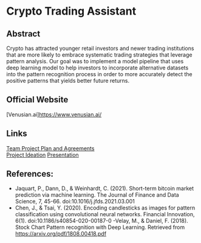 # Crypto Trading Assistant 

## Abstract
Crypto has attracted younger retail investors and newer trading institutions that are more likely to embrace systematic trading strategies that leverage pattern analysis. Our goal was to implement a model pipeline that uses deep learning model to help investors to incorporate alternative datasets into the pattern recognition process in order to more accurately detect the positive patterns that yields better future returns. 

## Official Website
[Venusian.ai]https://www.venusian.ai/


## Links
[Team Project Plan and Agreements](https://docs.google.com/document/d/14dtfbAhqvn7Q0gmwGvH2RIU1AdhLU69lHx9Z7ALRh0E/edit)\
[Project Ideation](https://docs.google.com/document/d/1kPXmmdoe94NO3Fk2UT9g88b2rxnQO7s8qC-IZnaTsa0/edit)
[Presentation](https://docs.google.com/presentation/d/1c4Gdb3HPl0Lz0vGL59EKmHw3043KzXevizVmnDF1SqY/edit#slide=id.p12)

## References:
 - Jaquart, P., Dann, D., & Weinhardt, C. (2021). Short-term bitcoin market prediction via machine learning. The Journal of Finance and Data Science, 7, 45-66. doi:10.1016/j.jfds.2021.03.001
  - Chen, J., & Tsai, Y. (2020). Encoding candlesticks as images for pattern classification using convolutional neural networks. Financial Innovation, 6(1). doi:10.1186/s40854-020-00187-0
 -Velay, M., & Daniel, F. (2018). Stock Chart Pattern recognition with Deep Learning. Retrieved from https://arxiv.org/pdf/1808.00418.pdf
